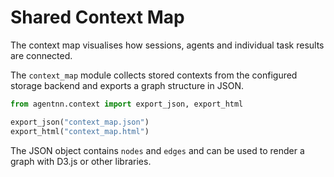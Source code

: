 # Shared Context Map

The context map visualises how sessions, agents and individual task results are connected.

The `context_map` module collects stored contexts from the configured storage backend and exports a graph structure in JSON.

```python
from agentnn.context import export_json, export_html

export_json("context_map.json")
export_html("context_map.html")
```

The JSON object contains `nodes` and `edges` and can be used to render a graph with D3.js or other libraries.
